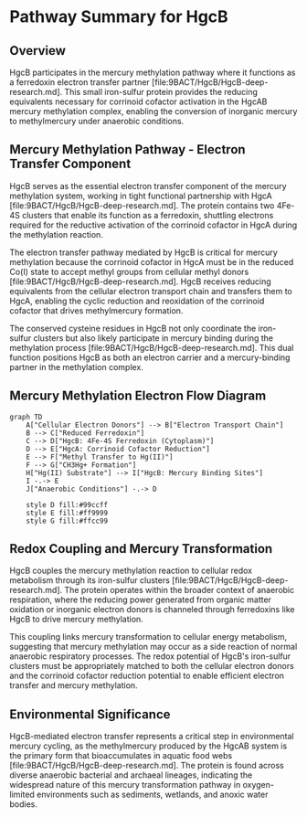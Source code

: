 # Pathway Summary for HgcB

## Overview
HgcB participates in the mercury methylation pathway where it functions as a ferredoxin electron transfer partner [file:9BACT/HgcB/HgcB-deep-research.md]. This small iron-sulfur protein provides the reducing equivalents necessary for corrinoid cofactor activation in the HgcAB mercury methylation complex, enabling the conversion of inorganic mercury to methylmercury under anaerobic conditions.

## Mercury Methylation Pathway - Electron Transfer Component
HgcB serves as the essential electron transfer component of the mercury methylation system, working in tight functional partnership with HgcA [file:9BACT/HgcB/HgcB-deep-research.md]. The protein contains two 4Fe-4S clusters that enable its function as a ferredoxin, shuttling electrons required for the reductive activation of the corrinoid cofactor in HgcA during the methylation reaction.

The electron transfer pathway mediated by HgcB is critical for mercury methylation because the corrinoid cofactor in HgcA must be in the reduced Co(I) state to accept methyl groups from cellular methyl donors [file:9BACT/HgcB/HgcB-deep-research.md]. HgcB receives reducing equivalents from the cellular electron transport chain and transfers them to HgcA, enabling the cyclic reduction and reoxidation of the corrinoid cofactor that drives methylmercury formation.

The conserved cysteine residues in HgcB not only coordinate the iron-sulfur clusters but also likely participate in mercury binding during the methylation process [file:9BACT/HgcB/HgcB-deep-research.md]. This dual function positions HgcB as both an electron carrier and a mercury-binding partner in the methylation complex.

## Mercury Methylation Electron Flow Diagram

```mermaid
graph TD
    A["Cellular Electron Donors"] --> B["Electron Transport Chain"]
    B --> C["Reduced Ferredoxin"]
    C --> D["HgcB: 4Fe-4S Ferredoxin (Cytoplasm)"]
    D --> E["HgcA: Corrinoid Cofactor Reduction"]
    E --> F["Methyl Transfer to Hg(II)"]
    F --> G["CH3Hg+ Formation"]
    H["Hg(II) Substrate"] --> I["HgcB: Mercury Binding Sites"]
    I -.-> E
    J["Anaerobic Conditions"] -.-> D

    style D fill:#99ccff
    style E fill:#ff9999
    style G fill:#ffcc99
```

## Redox Coupling and Mercury Transformation
HgcB couples the mercury methylation reaction to cellular redox metabolism through its iron-sulfur clusters [file:9BACT/HgcB/HgcB-deep-research.md]. The protein operates within the broader context of anaerobic respiration, where the reducing power generated from organic matter oxidation or inorganic electron donors is channeled through ferredoxins like HgcB to drive mercury methylation.

This coupling links mercury transformation to cellular energy metabolism, suggesting that mercury methylation may occur as a side reaction of normal anaerobic respiratory processes. The redox potential of HgcB's iron-sulfur clusters must be appropriately matched to both the cellular electron donors and the corrinoid cofactor reduction potential to enable efficient electron transfer and mercury methylation.

## Environmental Significance
HgcB-mediated electron transfer represents a critical step in environmental mercury cycling, as the methylmercury produced by the HgcAB system is the primary form that bioaccumulates in aquatic food webs [file:9BACT/HgcB/HgcB-deep-research.md]. The protein is found across diverse anaerobic bacterial and archaeal lineages, indicating the widespread nature of this mercury transformation pathway in oxygen-limited environments such as sediments, wetlands, and anoxic water bodies.